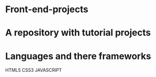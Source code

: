 # Front-end-projects

# A repository with tutorial projects
 
# Languages and there frameworks
 HTML5
 CSS3
 JAVASCRIPT
 
